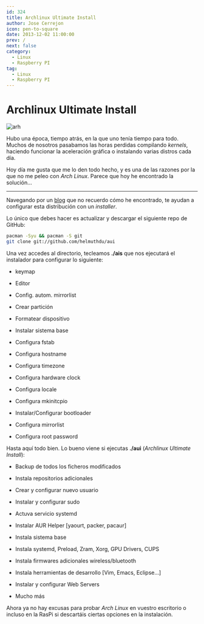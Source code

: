 ```yaml
---
id: 324
title: Archlinux Ultimate Install
author: Jose Cerrejon
icon: pen-to-square
date: 2013-12-02 11:00:00
prev: /
next: false
category:
  - Linux
  - Raspberry PI
tag:
  - Linux
  - Raspberry PI
---
```


# Archlinux Ultimate Install

![arh](/images/archpi_5002.jpg)

Hubo una época, tiempo atrás, en la que uno tenía tiempo para todo. Muchos de nosotros pasabamos las horas perdidas compilando *kernels*, haciendo funcionar la aceleración gráfica o instalando varias distros cada día. 

Hoy día me gusta que me lo den todo hecho, y es una de las razones por la que no me peleo con *Arch Linux*. Parece que hoy he encontrado la solución...

- - -
Navegando por un [blog](http://www.n0where.net/archlinux-ultimate-install-script/) que no recuerdo cómo he encontrado, te ayudan a configurar esta distribución con un *installer*.

Lo único que debes hacer es actualizar y descargar el siguiente repo de GitHub:
```bash
pacman -Syu && pacman -S git
git clone git://github.com/helmuthdu/aui
```

Una vez accedes al directorio, tecleamos **./ais** que nos ejecutará el instalador para configurar lo siguiente:

* keymap

* Editor

* Config. autom. mirrorlist

* Crear partición

* Formatear dispositivo

* Instalar sistema base

* Configura fstab

* Configura hostname

* Configura timezone

* Configura hardware clock

* Configura locale

* Configura mkinitcpio

* Instalar/Configurar bootloader

* Configura mirrorlist

* Configura root password

Hasta aquí todo bien. Lo bueno viene si ejecutas **./aui** (*Archlinux Ultimate Install*):

* Backup de todos los ficheros modificados

* Instala repositorios adicionales

* Crear y configurar nuevo usuario

* Instalar y configurar sudo

* Actuva servicio systemd

* Instalar AUR Helper [yaourt, packer, pacaur]

* Instala sistema base

* Instala systemd, Preload, Zram, Xorg, GPU Drivers, CUPS

* Instala firmwares adicionales wireless/bluetooth

* Instala herramientas de desarrollo [Vim, Emacs, Eclipse...]

* Instalar y configurar Web Servers

* Mucho más

Ahora ya no hay excusas para probar *Arch Linux* en vuestro escritorio o incluso en la RasPi si descartáis ciertas opciones en la instalación.